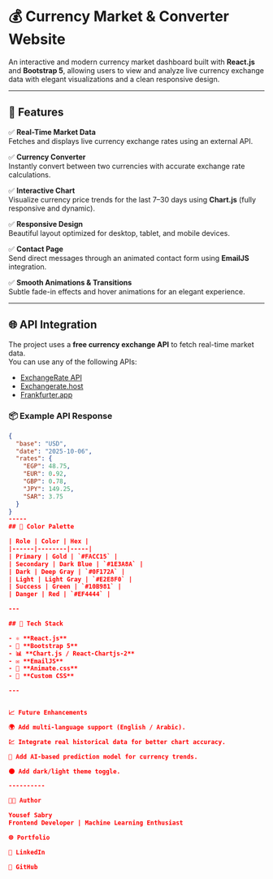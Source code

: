 # 💰 Currency Market & Converter Website

An interactive and modern currency market dashboard built with **React.js** and **Bootstrap 5**, allowing users to view and analyze live currency exchange data with elegant visualizations and a clean responsive design.

---

## 🚀 Features

✅ **Real-Time Market Data**  
Fetches and displays live currency exchange rates using an external API.  

✅ **Currency Converter**  
Instantly convert between two currencies with accurate exchange rate calculations.  

✅ **Interactive Chart**  
Visualize currency price trends for the last 7–30 days using **Chart.js** (fully responsive and dynamic).  
  

✅ **Responsive Design**  
Beautiful layout optimized for desktop, tablet, and mobile devices.  

✅ **Contact Page**  
Send direct messages through an animated contact form using **EmailJS** integration.  

✅ **Smooth Animations & Transitions**  
Subtle fade-in effects and hover animations for an elegant experience.  

---
## 🌐 API Integration

The project uses a **free currency exchange API** to fetch real-time market data.  
You can use any of the following APIs:

- [ExchangeRate API](https://open.er-api.com/v6/latest/USD)  
- [Exchangerate.host](https://api.exchangerate.host/latest)  
- [Frankfurter.app](https://api.frankfurter.app/latest)

### 📦 Example API Response
```json
{
  "base": "USD",
  "date": "2025-10-06",
  "rates": {
    "EGP": 48.75,
    "EUR": 0.92,
    "GBP": 0.78,
    "JPY": 149.25,
    "SAR": 3.75
  }
}
-----
## 🎨 Color Palette

| Role | Color | Hex |
|------|--------|-----|
| Primary | Gold | `#FACC15` |
| Secondary | Dark Blue | `#1E3A8A` |
| Dark | Deep Gray | `#0F172A` |
| Light | Light Gray | `#E2E8F0` |
| Success | Green | `#10B981` |
| Danger | Red | `#EF4444` |

---

## 🧩 Tech Stack

- ⚛️ **React.js**
- 💄 **Bootstrap 5**
- 📊 **Chart.js / React-Chartjs-2**
- ✉️ **EmailJS**
- 🌈 **Animate.css**
- 🎨 **Custom CSS**

---


📈 Future Enhancements

🌍 Add multi-language support (English / Arabic).

💹 Integrate real historical data for better chart accuracy.

🧠 Add AI-based prediction model for currency trends.

🌑 Add dark/light theme toggle.

----------

👨‍💻 Author

Yousef Sabry
Frontend Developer | Machine Learning Enthusiast

🌐 Portfolio

💼 LinkedIn

🐙 GitHub